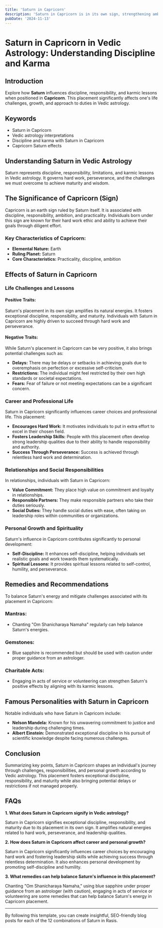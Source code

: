 ```yaml
---
title: 'Saturn in Capricorn'
description: 'Saturn in Capricorn is in its own sign, strengthening ambition and practicality. Individuals are disciplined, goal-oriented, and focused on achieving success through hard work.'
pubDate: '2024-11-13'
---
```


# Saturn in Capricorn in Vedic Astrology: Understanding Discipline and Karma

## Introduction

Explore how **Saturn** influences discipline, responsibility, and karmic lessons when positioned in **Capricorn**. This placement significantly affects one's life challenges, growth, and approach to duties in Vedic astrology.

## Keywords

- Saturn in Capricorn
- Vedic astrology interpretations
- Discipline and karma with Saturn in Capricorn
- Capricorn Saturn effects

## Understanding Saturn in Vedic Astrology

Saturn represents discipline, responsibility, limitations, and karmic lessons in Vedic astrology. It governs hard work, perseverance, and the challenges we must overcome to achieve maturity and wisdom.

## The Significance of Capricorn (Sign)

Capricorn is an earth sign ruled by Saturn itself. It is associated with discipline, responsibility, ambition, and practicality. Individuals born under this sign are known for their hard work ethic and ability to achieve their goals through diligent effort.

### Key Characteristics of Capricorn:
- **Elemental Nature:** Earth
- **Ruling Planet:** Saturn
- **Core Characteristics:** Practicality, discipline, ambition

## Effects of Saturn in Capricorn

### Life Challenges and Lessons

#### Positive Traits:
Saturn's placement in its own sign amplifies its natural energies. It fosters exceptional discipline, responsibility, and maturity. Individuals with Saturn in Capricorn are highly driven to succeed through hard work and perseverance.

#### Negative Traits:
While Saturn's placement in Capricorn can be very positive, it also brings potential challenges such as:
- **Delays:** There may be delays or setbacks in achieving goals due to overemphasis on perfection or excessive self-criticism.
- **Restrictions:** The individual might feel restricted by their own high standards or societal expectations.
- **Fears:** Fear of failure or not meeting expectations can be a significant concern.

### Career and Professional Life

Saturn in Capricorn significantly influences career choices and professional life. This placement:
- **Encourages Hard Work:** It motivates individuals to put in extra effort to excel in their chosen field.
- **Fosters Leadership Skills:** People with this placement often develop strong leadership qualities due to their ability to handle responsibility and authority.
- **Success Through Perseverance:** Success is achieved through relentless hard work and determination.

### Relationships and Social Responsibilities

In relationships, individuals with Saturn in Capricorn:
- **Value Commitment:** They place high value on commitment and loyalty in relationships.
- **Responsible Partners:** They make responsible partners who take their duties seriously.
- **Social Duties:** They handle social duties with ease, often taking on leadership roles within communities or organizations.

### Personal Growth and Spirituality

Saturn's influence in Capricorn contributes significantly to personal development:
- **Self-Discipline:** It enhances self-discipline, helping individuals set realistic goals and work towards them systematically.
- **Spiritual Lessons:** It provides spiritual lessons related to self-control, humility, and perseverance.

## Remedies and Recommendations

To balance Saturn's energy and mitigate challenges associated with its placement in Capricorn:

### Mantras:
- Chanting "Om Shanicharaya Namaha" regularly can help balance Saturn's energies.

### Gemstones:
- Blue sapphire is recommended but should be used with caution under proper guidance from an astrologer.

### Charitable Acts:
- Engaging in acts of service or volunteering can strengthen Saturn's positive effects by aligning with its karmic lessons.

## Famous Personalities with Saturn in Capricorn

Notable individuals who have Saturn in Capricorn include:

- **Nelson Mandela:** Known for his unwavering commitment to justice and leadership during challenging times.
- **Albert Einstein:** Demonstrated exceptional discipline in his pursuit of scientific knowledge despite facing numerous challenges.

## Conclusion

Summarizing key points, Saturn in Capricorn shapes an individual's journey through challenges, responsibilities, and personal growth according to Vedic astrology. This placement fosters exceptional discipline, responsibility, and maturity while also bringing potential delays or restrictions if not managed properly.

## FAQs

**1. What does Saturn in Capricorn signify in Vedic astrology?**

Saturn in Capricorn signifies exceptional discipline, responsibility, and maturity due to its placement in its own sign. It amplifies natural energies related to hard work, perseverance, and leadership qualities.

**2. How does Saturn in Capricorn affect career and personal growth?**

Saturn in Capricorn significantly influences career choices by encouraging hard work and fostering leadership skills while achieving success through relentless determination. It also enhances personal development by promoting self-discipline and humility.

**3. What remedies can help balance Saturn's influence in this placement?**

Chanting "Om Shanicharaya Namaha," using blue sapphire under proper guidance from an astrologer (with caution), engaging in acts of service or volunteering are some remedies that can help balance Saturn's energy in Capricorn placement.

---

By following this template, you can create insightful, SEO-friendly blog posts for each of the 12 combinations of Saturn in Rasis.
